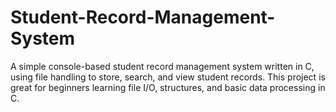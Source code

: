 # Student-Record-Management-System
A simple console-based student record management system written in C, using file handling to store, search, and view student records. This project is great for beginners learning file I/O, structures, and basic data processing in C.
